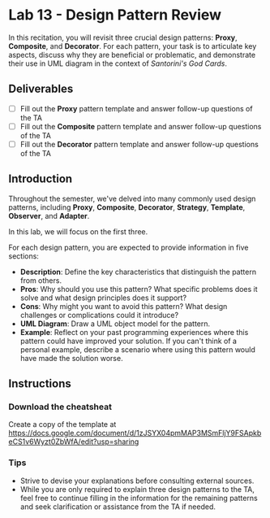 # Lab 13 - Design Pattern Review

In this recitation, you will revisit three crucial design patterns: **Proxy**, **Composite**, and **Decorator**. For each pattern, your task is to articulate key aspects, discuss why they are beneficial or problematic, and demonstrate their use in UML diagram in the context of *Santorini's God Cards*.

## Deliverables

- [ ] Fill out the **Proxy** pattern template and answer follow-up questions of the TA
- [ ] Fill out the **Composite** pattern template and answer follow-up questions of the TA
- [ ] Fill out the **Decorator** pattern template and answer follow-up questions of the TA

## Introduction

Throughout the semester, we've delved into many commonly used design patterns, including **Proxy**, **Composite**, **Decorator**, **Strategy**, **Template**, **Observer**, and **Adapter**.

In this lab, we will focus on the first three.

For each design pattern, you are expected to provide information in five sections:

- **Description**: Define the key characteristics that distinguish the pattern from others.
- **Pros**: Why should you use this pattern? What specific problems does it solve and what design principles does it support?
- **Cons**: Why might you want to avoid this pattern? What design challenges or complications could it introduce?
- **UML Diagram**: Draw a UML object model for the pattern.
- **Example**: Reflect on your past programming experiences where this pattern could have improved your solution. If you can't think of a personal example, describe a scenario where using this pattern would have made the solution worse.

## Instructions

### Download the cheatsheat

Create a copy of the template at <https://docs.google.com/document/d/1zJSYX04pmMAP3MSmFljY9FSApkbeCS1v6Wyzt0ZbWfA/edit?usp=sharing>

### Tips

- Strive to devise your explanations before consulting external sources.
- While you are only required to explain three design patterns to the TA, feel free to continue filling in the information for the remaining patterns and seek clarification or assistance from the TA if needed.
